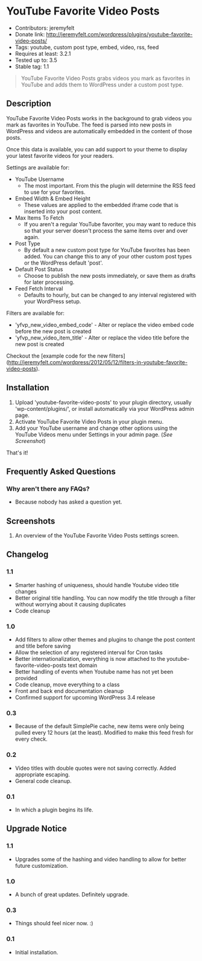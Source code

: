 # YouTube Favorite Video Posts

* Contributors: jeremyfelt
* Donate link: http://jeremyfelt.com/wordpress/plugins/youtube-favorite-video-posts/
* Tags: youtube, custom post type, embed, video, rss, feed
* Requires at least: 3.2.1
* Tested up to: 3.5
* Stable tag: 1.1

> YouTube Favorite Video Posts grabs videos you mark as favorites in YouTube and adds them to WordPress under a custom post type.

## Description

YouTube Favorite Video Posts works in the background to grab videos you mark as favorites in YouTube. The feed is parsed into
new posts in WordPress and videos are automatically embedded in the content of those posts.

Once this data is available, you can add support to your theme to display your latest favorite videos for your readers.

Settings are available for:

* YouTube Username
    * The most important. From this the plugin will determine the RSS feed to use for your favorites.
* Embed Width & Embed Height
    * These values are applied to the embedded iframe code that is inserted into your post content.
* Max Items To Fetch
    * If you aren't a regular YouTube favoriter, you may want to reduce this so that your server doesn't process the same items over and over again.
* Post Type
    * By default a new custom post type for YouTube favorites has been added. You can change this to any of your other custom post types or the WordPress default 'post'.
* Default Post Status
    * Choose to publish the new posts immediately, or save them as drafts for later processing.
* Feed Fetch Interval
    * Defaults to hourly, but can be changed to any interval registered with your WordPress setup.

Filters are available for:

* 'yfvp_new_video_embed_code' - Alter or replace the video embed code before the new post is created
* 'yfvp_new_video_item_title' - Alter or replace the video title before the new post is created

Checkout the [example code for the new filters] (http://jeremyfelt.com/wordpress/2012/05/12/filters-in-youtube-favorite-video-posts).

## Installation

1. Upload 'youtube-favorite-video-posts' to your plugin directory, usually 'wp-content/plugins/', or install automatically via your WordPress admin page.
1. Activate YouTube Favorite Video Posts in your plugin menu.
1. Add your YouTube username and change other options using the YouTube Videos menu under Settings in your admin page. (*See Screenshot*)

That's it!

## Frequently Asked Questions

### Why aren't there any FAQs?

*  Because nobody has asked a question yet.

## Screenshots

1. An overview of the YouTube Favorite Video Posts settings screen.

## Changelog

### 1.1
* Smarter hashing of uniqueness, should handle Youtube video title changes
* Better original title handling. You can now modify the title through a filter without worrying about it causing duplicates
* Code cleanup

### 1.0
* Add filters to allow other themes and plugins to change the post content and title before saving
* Allow the selection of any registered interval for Cron tasks
* Better internationalization, everything is now attached to the youtube-favorite-video-posts text domain
* Better handling of events when Youtube name has not yet been provided
* Code cleanup, move everything to a class
* Front and back end documentation cleanup
* Confirmed support for upcoming WordPress 3.4 release

### 0.3
* Because of the default SimplePie cache, new items were only being pulled every 12 hours (at the least). Modified to make this feed fresh for every check.

### 0.2
* Video titles with double quotes were not saving correctly. Added appropriate escaping.
* General code cleanup.

### 0.1
* In which a plugin begins its life.

## Upgrade Notice

### 1.1
* Upgrades some of the hashing and video handling to allow for better future customization.

### 1.0
* A bunch of great updates. Definitely upgrade.

### 0.3
* Things should feel nicer now. :)

### 0.1
* Initial installation.